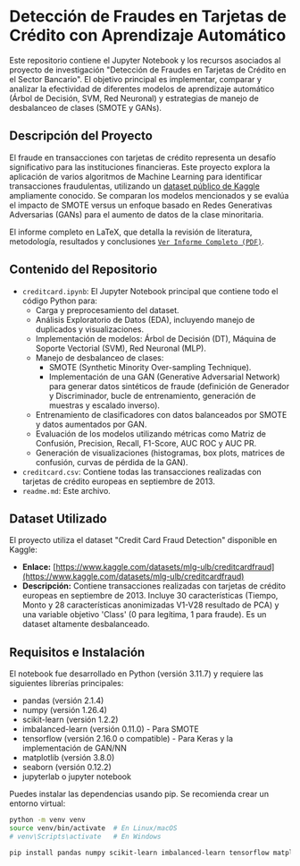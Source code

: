 # Detección de Fraudes en Tarjetas de Crédito con Aprendizaje Automático

Este repositorio contiene el Jupyter Notebook y los recursos asociados al proyecto de investigación "Detección de Fraudes en Tarjetas de Crédito en el Sector Bancario". El objetivo principal es implementar, comparar y analizar la efectividad de diferentes modelos de aprendizaje automático (Árbol de Decisión, SVM, Red Neuronal) y estrategias de manejo de desbalanceo de clases (SMOTE y GANs).

## Descripción del Proyecto

El fraude en transacciones con tarjetas de crédito representa un desafío significativo para las instituciones financieras. Este proyecto explora la aplicación de varios algoritmos de Machine Learning para identificar transacciones fraudulentas, utilizando un [dataset público de Kaggle](https://www.kaggle.com/datasets/mlg-ulb/creditcardfraud) ampliamente conocido. Se comparan los modelos mencionados y se evalúa el impacto de SMOTE versus un enfoque basado en Redes Generativas Adversarias (GANs) para el aumento de datos de la clase minoritaria.

El informe completo en LaTeX, que detalla la revisión de literatura, metodología, resultados y conclusiones [`Ver Informe Completo (PDF)`](https://drive.google.com/file/d/10zC0tlyUsgdLIiF9yqsG9t3p-Gxpa5__/view).

## Contenido del Repositorio

* `creditcard.ipynb`: El Jupyter Notebook principal que contiene todo el código Python para:
  * Carga y preprocesamiento del dataset.
  * Análisis Exploratorio de Datos (EDA), incluyendo manejo de duplicados y visualizaciones.
  * Implementación de modelos: Árbol de Decisión (DT), Máquina de Soporte Vectorial (SVM), Red Neuronal (MLP).
  * Manejo de desbalanceo de clases:
    * SMOTE (Synthetic Minority Over-sampling Technique).
    * Implementación de una GAN (Generative Adversarial Network) para generar datos sintéticos de fraude (definición de Generador y Discriminador, bucle de entrenamiento, generación de muestras y escalado inverso).
  * Entrenamiento de clasificadores con datos balanceados por SMOTE y datos aumentados por GAN.
  * Evaluación de los modelos utilizando métricas como Matriz de Confusión, Precision, Recall, F1-Score, AUC ROC y AUC PR.
  * Generación de visualizaciones (histogramas, box plots, matrices de confusión, curvas de pérdida de la GAN).
* `creditcard.csv`: Contiene todas las transacciones realizadas con tarjetas de crédito europeas en septiembre de 2013.
* `readme.md`: Este archivo.

## Dataset Utilizado

El proyecto utiliza el dataset "Credit Card Fraud Detection" disponible en Kaggle:
* **Enlace:** [https://www.kaggle.com/datasets/mlg-ulb/creditcardfraud](https://www.kaggle.com/datasets/mlg-ulb/creditcardfraud)
* **Descripción:** Contiene transacciones realizadas con tarjetas de crédito europeas en septiembre de 2013. Incluye 30 características (Tiempo, Monto y 28 características anonimizadas V1-V28 resultado de PCA) y una variable objetivo 'Class' (0 para legítima, 1 para fraude). Es un dataset altamente desbalanceado.

## Requisitos e Instalación

El notebook fue desarrollado en Python (versión 3.11.7) y requiere las siguientes librerías principales:

* pandas (versión 2.1.4)
* numpy (versión 1.26.4)
* scikit-learn (versión 1.2.2)
* imbalanced-learn (versión 0.11.0) - Para SMOTE
* tensorflow (versión 2.16.0 o compatible) - Para Keras y la implementación de GAN/NN
* matplotlib (versión 3.8.0)
* seaborn (versión 0.12.2)
* jupyterlab o jupyter notebook

Puedes instalar las dependencias usando pip. Se recomienda crear un entorno virtual:
```bash
python -m venv venv
source venv/bin/activate  # En Linux/macOS
# venv\Scripts\activate   # En Windows

pip install pandas numpy scikit-learn imbalanced-learn tensorflow matplotlib seaborn jupyterlab
